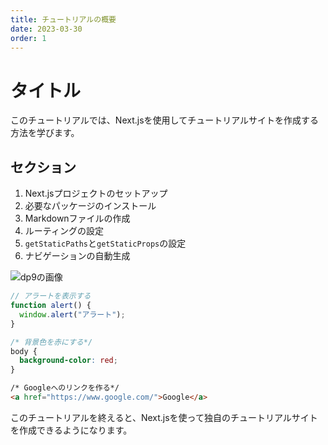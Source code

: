 ```yaml
---
title: チュートリアルの概要
date: 2023-03-30
order: 1
---
```


# タイトル

このチュートリアルでは、Next.jsを使用してチュートリアルサイトを作成する方法を学びます。

## セクション

1. Next.jsプロジェクトのセットアップ
2. 必要なパッケージのインストール
3. Markdownファイルの作成
4. ルーティングの設定
5. `getStaticPaths`と`getStaticProps`の設定
6. ナビゲーションの自動生成

![dp9の画像](/dp9.png) 

```js
// アラートを表示する
function alert() {
  window.alert("アラート");
}
```
```css
/* 背景色を赤にする*/
body {
  background-color: red;
}
```
```html
/* Googleへのリンクを作る*/
<a href="https://www.google.com/">Google</a>
```

このチュートリアルを終えると、Next.jsを使って独自のチュートリアルサイトを作成できるようになります。
